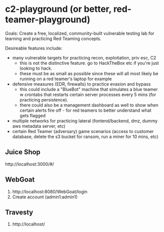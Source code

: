 # c2-playground (or better, red-teamer-playground)
Goals: Create a free, localized, community-built vulnerable testing lab for learning and practicing Red Teaming concepts. 

Desireable features include:
- many vulnerable targets for practicing recon, exploitation, priv esc, C2
  - this is not the distinctive feature. go to HackTheBox etc if you're just looking to hack.
  - these must be as small as possible since these will all most likely be running on a red teamer's laptop for example
- defensive measures (EDR, firewalls) to practice evasion and bypass
  - this could include a "BlueBot" machine that simulates a blue teamer w crontabs that restarts certain server processes every 5 mins (for practicing persistence).
  - there could also be a management dashboard as well to show when certain alerts fire off - for red teamers to better understand what gets flagged
- multiple networks for practicing lateral (fontend/backend, dmz, dummy aws metadata server, etc)
- certain Red Teamer (adversary) game scenarios (access to customer database, delete the s3 bucket for ransom, run a miner for 10 mins, etc)



## Juice Shop
http://localhost:3000/#/

## WebGoat
1. http://localhost:8080/WebGoat/login
2. Create account (admin1:admin1)

## Travesty
1. http://localhost/
